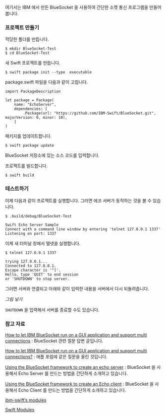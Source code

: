여기서는 IBM 에서 만든 BlueSocket 을 사용하여 간단한 소켓 통신 프로그램을 만들어 봅니다. 

### 프로젝트 만들기

적당한 폴더를 만듭니다. 

```
$ mkdir BlueSocket-Test
$ cd BlueSocket-Test
```

새 Swift 프로젝트를 만듭니다.

```
$ swift package init --type  executable
``` 

package.swift 파일을 다음과 같이 고칩니다.

```
import PackageDescription

let package = Package(
    name: "EchoServer",
    dependencies: [
        .Package(url: "https://github.com/IBM-Swift/BlueSocket.git", majorVersion: 0, minor: 10),
    ]
)
```

패키지를 업데이트합니다. 

```
$ swift package update
```

BlueSocket 저장소에 있는 소스 코드를 입력합니다. 

프로젝트를 빌드합니다.

```
$ swift build
```

### 테스트하기

이제 다음과 같이 프로젝트를 실행합니다. 그러면 에코 서버가 동작하는 것을 볼 수 있습니다.

```
$ .build/debug/BlueSocket-Test

Swift Echo Server Sample
Connect with a command line window by entering 'telnet 127.0.0.1 1337'
Listening on port: 1337
``` 

이제 새 터미널 창에서 텔넷을 실행합니다. 

```
$ telnet 127.0.0.1 1337

trying 127.0.0.1...
Connected to 127.0.0.1.
Escape character is '^]'.
Hello, type 'QUIT' to end session
or 'SHUTDOWN' to stop server.
```

그러면 서버와 연결되고 아래와 같이 입력한 내용을 서버에서 다시 되돌려줍니다. 

_그림 넣기_

`SHUTDOWN` 을 입력해서 서버를 종료할 수도 있습니다.


### 참고 자료

[How to let IBM BlueSocket run on a GUI application and support multi connections](http://stackoverflow.com/questions/38653610/how-to-let-ibm-bluesocket-run-on-a-gui-application-and-support-multi-connections) : BlueSocket 관련 질문 답변 글입니다.

[How to let IBM BlueSocket run on a GUI application and support multi connections?](https://forums.developer.apple.com/thread/53272) : 애플 포럼에 같은 질문을 올린 것입니다.

[Using the BlueSocket framework to create an echo server](http://masteringswift.blogspot.kr/2017/01/using-bluesocket-framework-to-create.html) : BlueSocket 을 사용해서 Echo Server 를 만드는 방법을 간단하게 소개하고 있습니다. 

[Using the BlueSocket framework to create an Echo client](http://masteringswift.blogspot.kr/2017/01/using-bluesocket-framework-to-create_14.html) : BlueSocket 을 사용해서 Echo Client 를 만드는 방법을 간단하게 소개하고 있습니다. 

[ibm-swift’s modules](https://swiftmodules.com/ibm-swift)

[Swift Modules](https://swiftmodules.com)
